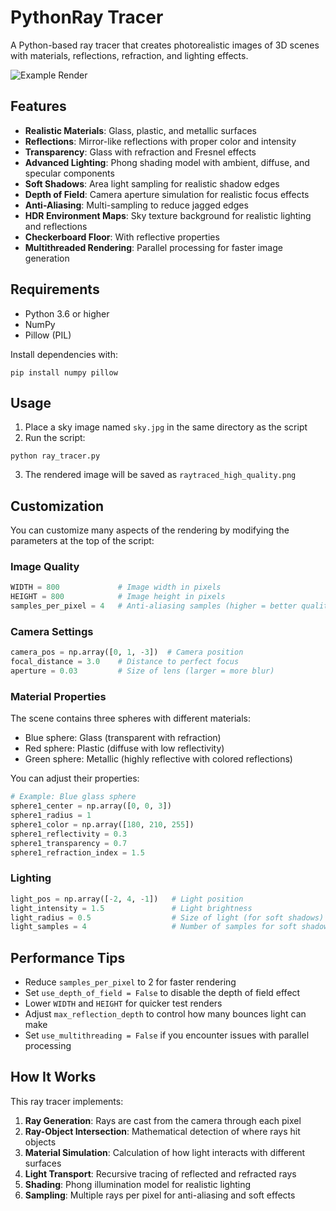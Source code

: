 # PythonRay Tracer

A Python-based ray tracer that creates photorealistic images of 3D scenes with materials, reflections, refraction, and lighting effects.

![Example Render](raytraced.png)

## Features

- **Realistic Materials**: Glass, plastic, and metallic surfaces
- **Reflections**: Mirror-like reflections with proper color and intensity
- **Transparency**: Glass with refraction and Fresnel effects
- **Advanced Lighting**: Phong shading model with ambient, diffuse, and specular components
- **Soft Shadows**: Area light sampling for realistic shadow edges
- **Depth of Field**: Camera aperture simulation for realistic focus effects
- **Anti-Aliasing**: Multi-sampling to reduce jagged edges
- **HDR Environment Maps**: Sky texture background for realistic lighting and reflections
- **Checkerboard Floor**: With reflective properties
- **Multithreaded Rendering**: Parallel processing for faster image generation

## Requirements

- Python 3.6 or higher
- NumPy
- Pillow (PIL)

Install dependencies with:
```
pip install numpy pillow
```

## Usage

1. Place a sky image named `sky.jpg` in the same directory as the script
2. Run the script:
```
python ray_tracer.py
```
3. The rendered image will be saved as `raytraced_high_quality.png`

## Customization

You can customize many aspects of the rendering by modifying the parameters at the top of the script:

### Image Quality
```python
WIDTH = 800             # Image width in pixels
HEIGHT = 800            # Image height in pixels
samples_per_pixel = 4   # Anti-aliasing samples (higher = better quality but slower)
```

### Camera Settings
```python
camera_pos = np.array([0, 1, -3])  # Camera position
focal_distance = 3.0    # Distance to perfect focus
aperture = 0.03         # Size of lens (larger = more blur)
```

### Material Properties
The scene contains three spheres with different materials:
- Blue sphere: Glass (transparent with refraction)
- Red sphere: Plastic (diffuse with low reflectivity)
- Green sphere: Metallic (highly reflective with colored reflections)

You can adjust their properties:
```python
# Example: Blue glass sphere
sphere1_center = np.array([0, 0, 3])
sphere1_radius = 1
sphere1_color = np.array([180, 210, 255])
sphere1_reflectivity = 0.3
sphere1_transparency = 0.7
sphere1_refraction_index = 1.5
```

### Lighting
```python
light_pos = np.array([-2, 4, -1])   # Light position
light_intensity = 1.5               # Light brightness
light_radius = 0.5                  # Size of light (for soft shadows)
light_samples = 4                   # Number of samples for soft shadows
```

## Performance Tips

- Reduce `samples_per_pixel` to 2 for faster rendering
- Set `use_depth_of_field = False` to disable the depth of field effect
- Lower `WIDTH` and `HEIGHT` for quicker test renders
- Adjust `max_reflection_depth` to control how many bounces light can make
- Set `use_multithreading = False` if you encounter issues with parallel processing

## How It Works

This ray tracer implements:

1. **Ray Generation**: Rays are cast from the camera through each pixel
2. **Ray-Object Intersection**: Mathematical detection of where rays hit objects
3. **Material Simulation**: Calculation of how light interacts with different surfaces
4. **Light Transport**: Recursive tracing of reflected and refracted rays
5. **Shading**: Phong illumination model for realistic lighting
6. **Sampling**: Multiple rays per pixel for anti-aliasing and soft effects
